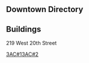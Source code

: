 ## Downtown Directory

## Buildings
219 West 20th Street

[3AC#1](https://youtu.be/YsrXNQkkp90)[3AC#2](https://youtu.be/GoDIZkNTFj4)
